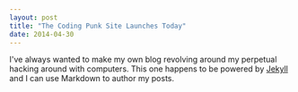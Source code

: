 ```yaml
---
layout: post
title: "The Coding Punk Site Launches Today"
date: 2014-04-30
---
```


I've always wanted to make my own blog revolving around my perpetual hacking around with computers. This one happens to be powered by [Jekyll](http://jekyllrb.com) and I can use Markdown to author my posts. 
